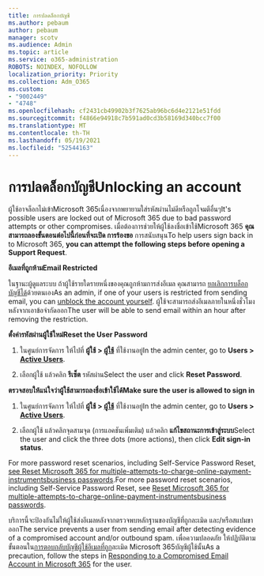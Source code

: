 ```yaml
---
title: การปลดล็อกบัญชี
ms.author: pebaum
author: pebaum
manager: scotv
ms.audience: Admin
ms.topic: article
ms.service: o365-administration
ROBOTS: NOINDEX, NOFOLLOW
localization_priority: Priority
ms.collection: Adm_O365
ms.custom:
- "9002449"
- "4748"
ms.openlocfilehash: cf2431cb49902b3f7625ab96bc6d4e2121e51fdd
ms.sourcegitcommit: f4866e94918c7b591ad0cd3b58169d340bcc7f00
ms.translationtype: MT
ms.contentlocale: th-TH
ms.lasthandoff: 05/19/2021
ms.locfileid: "52544163"
---
```

# <a name="unlocking-an-account"></a><span data-ttu-id="b4406-102">การปลดล็อกบัญชี</span><span class="sxs-lookup"><span data-stu-id="b4406-102">Unlocking an account</span></span>

<span data-ttu-id="b4406-103">ผู้ใช้อาจล็อกไม่เข้าMicrosoft 365เนื่องจากพยายามใส่รหัสผ่านไม่ดีหรือถูกโจมตีอื่นๆ</span><span class="sxs-lookup"><span data-stu-id="b4406-103">It's possible users are locked out of Microsoft 365 due to bad password attempts or other compromises.</span></span> <span data-ttu-id="b4406-104">เมื่อต้องการช่วยให้ผู้ใช้ลงชื่อเข้าใช้Microsoft 365 **คุณสามารถลองขั้นตอนต่อไปนี้ก่อนที่จะเปิด การร้องขอ** การสนับสนุน</span><span class="sxs-lookup"><span data-stu-id="b4406-104">To help users sign back in to Microsoft 365, **you can attempt the following steps before opening a Support Request**.</span></span> 

<span data-ttu-id="b4406-105">**อีเมลที่ถูกห้าม**</span><span class="sxs-lookup"><span data-stu-id="b4406-105">**Email Restricted**</span></span>

<span data-ttu-id="b4406-106">ในฐานะผู้ดูแลระบบ ถ้าผู้ใช้รายใดรายหนึ่งของคุณถูกห้ามการส่งอีเมล คุณสามารถ [ยกเลิกการบล็อกบัญชีได้](/microsoft-365/security/office-365-security/removing-user-from-restricted-users-portal-after-spam)ด้วยตนเอง</span><span class="sxs-lookup"><span data-stu-id="b4406-106">As an admin, if one of your users is restricted from sending email, you can [unblock the account yourself](/microsoft-365/security/office-365-security/removing-user-from-restricted-users-portal-after-spam).</span></span> <span data-ttu-id="b4406-107">ผู้ใช้จะสามารถส่งอีเมลภายในหนึ่งชั่วโมงหลังจากเอาข้อจํากัดออก</span><span class="sxs-lookup"><span data-stu-id="b4406-107">The user will be able to send email within an hour after removing the restriction.</span></span>

<span data-ttu-id="b4406-108">**ตั้งค่ารหัสผ่านผู้ใช้ใหม่**</span><span class="sxs-lookup"><span data-stu-id="b4406-108">**Reset the User Password**</span></span>

1. <span data-ttu-id="b4406-109">ในศูนย์การจัดการ ให้ไปที่ **ผู้ใช้ > [ผู้ใช้](https://admin.microsoft.com/Adminportal/Home?source=applauncher#/users)** ที่ใช้งานอยู่</span><span class="sxs-lookup"><span data-stu-id="b4406-109">In the admin center, go to **Users > [Active Users](https://admin.microsoft.com/Adminportal/Home?source=applauncher#/users)**.</span></span>

2. <span data-ttu-id="b4406-110">เลือกผู้ใช้ แล้วคลิก **รีเซ็ต** รหัสผ่าน</span><span class="sxs-lookup"><span data-stu-id="b4406-110">Select the user and click **Reset Password**.</span></span>

<span data-ttu-id="b4406-111">**ตรวจสอบให้แน่ใจว่าผู้ใช้สามารถลงชื่อเข้าใช้ได้**</span><span class="sxs-lookup"><span data-stu-id="b4406-111">**Make sure the user is allowed to sign in**</span></span>

1. <span data-ttu-id="b4406-112">ในศูนย์การจัดการ ให้ไปที่ **ผู้ใช้ > [ผู้ใช้](https://admin.microsoft.com/Adminportal/Home?source=applauncher#/users)** ที่ใช้งานอยู่</span><span class="sxs-lookup"><span data-stu-id="b4406-112">In the admin center, go to **Users > [Active Users](https://admin.microsoft.com/Adminportal/Home?source=applauncher#/users)**.</span></span>

2. <span data-ttu-id="b4406-113">เลือกผู้ใช้ แล้วคลิกจุดสามจุด (การแอคชันเพิ่มเติม) แล้วคลิก **แก้ไขสถานะการเข้าสู่ระบบ**</span><span class="sxs-lookup"><span data-stu-id="b4406-113">Select the user and click the three dots (more actions), then click **Edit sign-in status**.</span></span>

<span data-ttu-id="b4406-114">For more password reset scenarios, including Self-Service Password Reset, [see Reset Microsoft 365 for multiple-attempts-to-charge-online-payment-instrumentsbusiness passwords](/microsoft-365/admin/add-users/reset-passwords).</span><span class="sxs-lookup"><span data-stu-id="b4406-114">For more password reset scenarios, including Self-Service Password Reset, see [Reset Microsoft 365 for multiple-attempts-to-charge-online-payment-instrumentsbusiness passwords](/microsoft-365/admin/add-users/reset-passwords).</span></span>

<span data-ttu-id="b4406-115">บริการนี้จะป้องกันไม่ให้ผู้ใช้ส่งอีเมลหลังจากตรวจพบหลักฐานของบัญชีที่ถูกละเมิด และ/หรือสแปมขาออก</span><span class="sxs-lookup"><span data-stu-id="b4406-115">The service prevents a user from sending email after detecting evidence of a compromised account and/or outbound spam.</span></span> <span data-ttu-id="b4406-116">เพื่อความปลอดภัย ให้ปฏิบัติตามขั้นตอนใน[การตอบกลับบัญชีผู้ใช้อีเมลที่ถูก](/microsoft-365/security/office-365-security/responding-to-a-compromised-email-account)ละเมิด Microsoft 365บัญชีผู้ใช้นั้น</span><span class="sxs-lookup"><span data-stu-id="b4406-116">As a precaution, follow the steps in [Responding to a Compromised Email Account in Microsoft 365](/microsoft-365/security/office-365-security/responding-to-a-compromised-email-account) for the user.</span></span>

